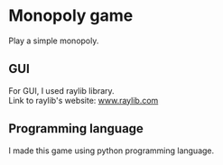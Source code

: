 # Monopoly game
Play a simple monopoly.

## GUI
For GUI, I used raylib library.  
Link to raylib's website: www.raylib.com

## Programming language
I made this game using python programming language.
